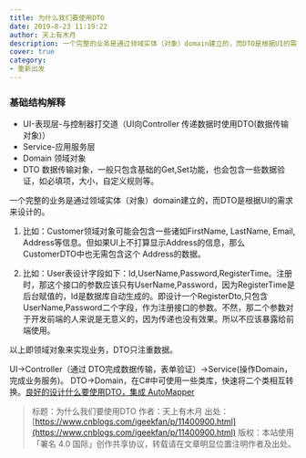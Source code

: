 ```yaml
---
title: 为什么我们要使用DTO
date: 2019-8-23 11:19:22
author: 天上有木月
description: 一个完整的业务是通过领域实体（对象）domain建立的，而DTO是根据UI的需求来设计的。
cover: true
category:
- 重新出发
---
```


### 基础结构解释
- UI-表现层-与控制器打交道（UI向Controller 传递数据时使用DTO(数据传输对象)）
- Service-应用服务层
- Domain 领域对象
- DTO 数据传输对象，一般只包含基础的Get,Set功能，也会包含一些数据验证，如必填项，大小，自定义规则等。

一个完整的业务是通过领域实体（对象）domain建立的，而DTO是根据UI的需求来设计的。

1. 比如：Customer领域对象可能会包含一些诸如FirstName, LastName, Email, Address等信息。但如果UI上不打算显示Address的信息，那么CustomerDTO中也无需包含这个 Address的数据。

2. 比如：User表设计字段如下：Id,UserName,Password,RegisterTime。注册时，那这个接口的参数应该只有UserName,Password，因为RegisterTime是后台赋值的，Id是数据库自动生成的。即设计一个RegisterDto,只包含UserName,Password二个字段，作为注册接口的参数。不然，那二个参数对于开发前端的人来说是无意义的，因为传递也没有效果。所以不应该暴露给前端使用。

以上即领域对象来实现业务，DTO只注重数据。

UI->Controller（通过 DTO完成数据传输，表单验证）->Service(操作Domain，完成业务服务)。
DTO->Domain，在C#中可使用一些类库，快速将二个类相互转换。[良好的设计什么要使用DTO，集成 AutoMapper](https://www.jianshu.com/p/46770bef1f09)

>标题：为什么我们要使用DTO
> 作者：天上有木月
> 出处：[https://www.cnblogs.com/igeekfan/p/11400900.html](https://www.cnblogs.com/igeekfan/p/11400900.html)
> 版权：本站使用「署名 4.0 国际」创作共享协议，转载请在文章明显位置注明作者及出处。